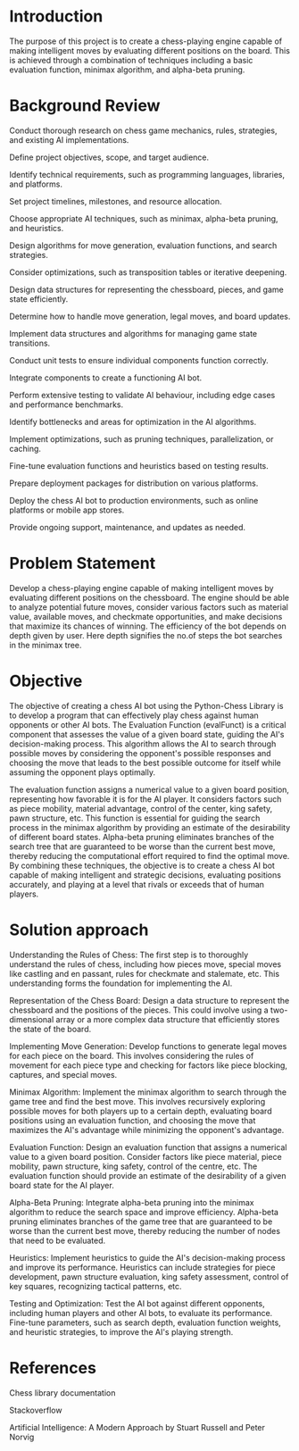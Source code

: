 
 

 

 

 

# Introduction 

 

The purpose of this project is to create a chess-playing engine capable of making intelligent moves by evaluating different positions on the board. This is achieved through a combination of techniques including a basic evaluation function, minimax algorithm, and alpha-beta pruning. 

 

# Background Review 

Conduct thorough research on chess game mechanics, rules, strategies, and existing AI implementations. 

Define project objectives, scope, and target audience. 

Identify technical requirements, such as programming languages, libraries, and platforms. 

Set project timelines, milestones, and resource allocation. 

Choose appropriate AI techniques, such as minimax, alpha-beta pruning, and heuristics. 

Design algorithms for move generation, evaluation functions, and search strategies. 

Consider optimizations, such as transposition tables or iterative deepening. 

Design data structures for representing the chessboard, pieces, and game state efficiently. 

Determine how to handle move generation, legal moves, and board updates. 

Implement data structures and algorithms for managing game state transitions. 

Conduct unit tests to ensure individual components function correctly. 

Integrate components to create a functioning AI bot. 

Perform extensive testing to validate AI behaviour, including edge cases and performance benchmarks. 

Identify bottlenecks and areas for optimization in the AI algorithms. 

Implement optimizations, such as pruning techniques, parallelization, or caching. 

Fine-tune evaluation functions and heuristics based on testing results. 

Prepare deployment packages for distribution on various platforms. 

Deploy the chess AI bot to production environments, such as online platforms or mobile app stores. 

Provide ongoing support, maintenance, and updates as needed. 

 

 

 

 

 

 

 

 

 

 

 

# Problem Statement 

 

Develop a chess-playing engine capable of making intelligent moves by evaluating different positions on the chessboard. The engine should be able to analyze potential future moves, consider various factors such as material value, available moves, and checkmate opportunities, and make decisions that maximize its chances of winning. The efficiency of the bot depends on depth given by user. Here depth signifies the no.of steps the bot searches in the minimax tree. 

 

 

# Objective 

 

The objective of creating a chess AI bot using the Python-Chess Library is to develop a program that can effectively play chess against human opponents or other AI bots. The Evaluation Function (evalFunct) is a critical component that assesses the value of a given board state, guiding the AI's decision-making process. This algorithm allows the AI to search through possible moves by considering the opponent's possible responses and choosing the move that leads to the best possible outcome for itself while assuming the opponent plays optimally. 

The evaluation function assigns a numerical value to a given board position, representing how favorable it is for the AI player. It considers factors such as piece mobility, material advantage, control of the center, king safety, pawn structure, etc. This function is essential for guiding the search process in the minimax algorithm by providing an estimate of the desirability of different board states. Alpha-beta pruning eliminates branches of the search tree that are guaranteed to be worse than the current best move, thereby reducing the computational effort required to find the optimal move. By combining these techniques, the objective is to create a chess AI bot capable of making intelligent and strategic decisions, evaluating positions accurately, and playing at a level that rivals or exceeds that of human players. 

 

 

 

 

 

 

 

 

 

 

 

 

 

 

 

 

 

 

 

# Solution approach 

 

Understanding the Rules of Chess: The first step is to thoroughly understand the rules of chess, including how pieces move, special moves like castling and en passant, rules for checkmate and stalemate, etc. This understanding forms the foundation for implementing the AI. 

Representation of the Chess Board: Design a data structure to represent the chessboard and the positions of the pieces. This could involve using a two-dimensional array or a more complex data structure that efficiently stores the state of the board. 

Implementing Move Generation: Develop functions to generate legal moves for each piece on the board. This involves considering the rules of movement for each piece type and checking for factors like piece blocking, captures, and special moves. 

Minimax Algorithm: Implement the minimax algorithm to search through the game tree and find the best move. This involves recursively exploring possible moves for both players up to a certain depth, evaluating board positions using an evaluation function, and choosing the move that maximizes the AI's advantage while minimizing the opponent's advantage. 

Evaluation Function: Design an evaluation function that assigns a numerical value to a given board position. Consider factors like piece material, piece mobility, pawn structure, king safety, control of the centre, etc. The evaluation function should provide an estimate of the desirability of a given board state for the AI player. 

Alpha-Beta Pruning: Integrate alpha-beta pruning into the minimax algorithm to reduce the search space and improve efficiency. Alpha-beta pruning eliminates branches of the game tree that are guaranteed to be worse than the current best move, thereby reducing the number of nodes that need to be evaluated. 

Heuristics: Implement heuristics to guide the AI's decision-making process and improve its performance. Heuristics can include strategies for piece development, pawn structure evaluation, king safety assessment, control of key squares, recognizing tactical patterns, etc. 

Testing and Optimization: Test the AI bot against different opponents, including human players and other AI bots, to evaluate its performance. Fine-tune parameters, such as search depth, evaluation function weights, and heuristic strategies, to improve the AI's playing strength. 

 

# References 

 

Chess library documentation 

Stackoverflow 

Artificial Intelligence: A Modern Approach by Stuart Russell and Peter Norvig 
